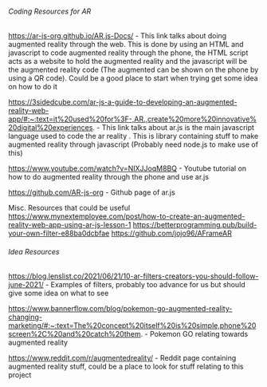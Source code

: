 ###### Coding Resources for AR
https://ar-js-org.github.io/AR.js-Docs/ - This link talks about doing augmented reality through the web. This is done by using an HTML and javascript to code augmented reality through the phone, the HTML script acts as a website to hold the augmented reality and the javascript will be the augmented reality code (The augmented can be shown on the phone by using a QR code). Could be a good place to start when trying get some idea on how to do it

https://3sidedcube.com/ar-js-a-guide-to-developing-an-augmented-reality-web-app/#:~:text=it%20used%20for%3F-,AR.,create%20more%20innovative%20digital%20experiences. - This link talks about ar.js is the main javascript language used to code the ar reality . This is library containing stuff to make augmented reality through javascript (Probably need node.js to make use of this)

https://www.youtube.com/watch?v=NIXJJoqM8BQ - Youtube tutorial on how to do augmented reality through the phone and use ar.js

https://github.com/AR-js-org - Github page of ar.js

Misc. Resources that could be useful
https://www.mynextemployee.com/post/how-to-create-an-augmented-reality-web-app-using-ar-js-lesson-1
https://betterprogramming.pub/build-your-own-filter-e88ba0dcbfae
https://github.com/jojo96/AFrameAR

###### Idea Resources
https://blog.lenslist.co/2021/06/21/10-ar-filters-creators-you-should-follow-june-2021/ - Examples of filters, probably too advance for us but should give some idea on what to see

https://www.bannerflow.com/blog/pokemon-go-augmented-reality-changing-marketing/#:~:text=The%20concept%20itself%20is%20simple,phone%20screen%2C%20and%20catch%20them. - Pokemon GO relating towards augmented reality

https://www.reddit.com/r/augmentedreality/ - Reddit page containing augmented reality stuff, could be a place to look for stuff relating to this project 